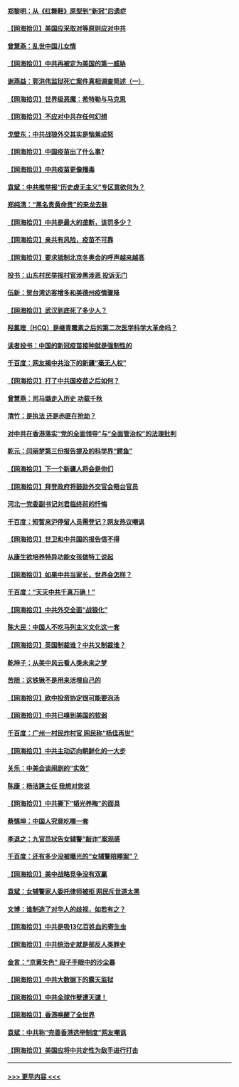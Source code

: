 #### [郑黎明：从《红舞鞋》原型到“新冠”后遗症](../pages/nsc993/n12890469.md?t=04201451) 
#### [【网海拾贝】美国应采取对等原则应对中共](../pages/nsc993/n12889176.md?t=04201451) 
#### [曾慧燕：乱世中国儿女情](../pages/nsc993/n12887931.md?t=04201451) 
#### [【网海拾贝】中共再被定为美国的第一威胁](../pages/nsc993/n12887580.md?t=04201451) 
#### [谢燕益：郭洪伟监狱死亡案件真相调查简述（一）](../pages/nsc993/n12885648.md?t=04201451) 
#### [【网海拾贝】世界级恶魔：希特勒与马克思](../pages/nsc993/n12884062.md?t=04201451) 
#### [【网海拾贝】不应对中共存任何幻想](../pages/nsc993/n12881460.md?t=04201451) 
#### [戈壁东：中共战狼外交其实是恼羞成怒](../pages/nsc993/n12880392.md?t=04201451) 
#### [【网海拾贝】中国疫苗出了什么事?](../pages/nsc993/n12879124.md?t=04201451) 
#### [【网海拾贝】中共疫苗更像播毒](../pages/nsc993/n12876631.md?t=04201451) 
#### [袁斌：中共推举报“历史虚无主义”专区意欲何为？](../pages/nsc993/n12876530.md?t=04201451) 
#### [郑纯清：“黑名贵黄命贵”的来龙去脉](../pages/nsc993/n12875589.md?t=04201451) 
#### [【网海拾贝】中共是最大的垄断，该罚多少？](../pages/nsc993/n12874006.md?t=04201451) 
#### [【网海拾贝】亲共有风险，疫苗不可靠](../pages/nsc993/n12872224.md?t=04201451) 
#### [【网海拾贝】要求抵制北京冬奥会的呼声越来越高](../pages/nsc993/n12868962.md?t=04201451) 
#### [投书：山东村民举报村官涉黑涉恶 投诉无门](../pages/nsc993/n12869726.md?t=04201451) 
#### [伍新：贺台湾访客增多和美德州疫情骤降](../pages/nsc993/n12865651.md?t=04201451) 
#### [【网海拾贝】武汉到底死了多少人？](../pages/nsc993/n12863707.md?t=04201451) 
#### [羟氯喹（HCQ）是继青霉素之后的第二次医学科学大革命吗？](../pages/nsc993/n12638564.md?t=04201451) 
#### [读者投书：中国的新冠疫苗接种就是强制性的](../pages/nsc993/n12859932.md?t=04201451) 
#### [千百度：网友揭中共治下的新疆“毫无人权”](../pages/nsc993/n12858385.md?t=04201451) 
#### [【网海拾贝】打了中共国疫苗之后如何？](../pages/nsc993/n12857866.md?t=04201451) 
#### [曾慧燕：司马璐走入历史 功载千秋](../pages/nsc993/n12856996.md?t=04201451) 
#### [清竹：是执法 还是赤匪在抢劫？](../pages/nsc993/n12856952.md?t=04201451) 
#### [对中共在香港落实“党的全面领导”与“全面管治权”的法理批判](../pages/nsc993/n12856929.md?t=04201451) 
#### [乾元：闫丽梦第三份报告提及的科学界“鳄鱼”](../pages/nsc993/n12855985.md?t=04201451) 
#### [【网海拾贝】下一个新疆人将会是你们](../pages/nsc993/n12855864.md?t=04201451) 
#### [【网海拾贝】拜登政府将鼓励外交官会晤台官员](../pages/nsc993/n12853615.md?t=04201451) 
#### [河北一党委副书记刘君临终前的忏悔](../pages/nsc993/n12849420.md?t=04201451) 
#### [千百度：短暂来沪停留人员需登记？网友热议嘲讽](../pages/nsc993/n12853497.md?t=04201451) 
#### [【网海拾贝】世卫和中共国的报告信不得](../pages/nsc993/n12850902.md?t=04201451) 
#### [从康生欲培养特异功能女孩做特工说起](../pages/nsc993/n12849289.md?t=04201451) 
#### [【网海拾贝】如果中共当家长，世界会怎样？](../pages/nsc993/n12848436.md?t=04201451) 
#### [千百度：“天灭中共千真万确！”](../pages/nsc993/n12845659.md?t=04201451) 
#### [【网海拾贝】中共外交全面“战狼化”](../pages/nsc993/n12845607.md?t=04201451) 
#### [陈大民：中国人不吃马列主义文化这一套](../pages/nsc993/n12842496.md?t=04201451) 
#### [【网海拾贝】英国制裁谁？中共又制裁谁？](../pages/nsc993/n12840909.md?t=04201451) 
#### [乾坤子：从美中风云看人类未来之梦](../pages/nsc993/n12840590.md?t=04201451) 
#### [苦胆：这铁锹不是用来活埋自己的](../pages/nsc993/n12839512.md?t=04201451) 
#### [【网海拾贝】欧中投资协定很可能要泡汤](../pages/nsc993/n12835122.md?t=04201451) 
#### [【网海拾贝】中共已嗅到美国的软弱](../pages/nsc993/n12832411.md?t=04201451) 
#### [千百度：广州一村民炸村官 网民称“杨佳再世”](../pages/nsc993/n12832380.md?t=04201451) 
#### [【网海拾贝】中共主动迈向朝鲜化的一大步](../pages/nsc993/n12829887.md?t=04201451) 
#### [关乐：中美会谈闹剧的“实效”](../pages/nsc993/n12826698.md?t=04201451) 
#### [陈康：杨洁篪主任  我想对您说](../pages/nsc993/n12826609.md?t=04201451) 
#### [【网海拾贝】中共撕下“韬光养晦”的面具](../pages/nsc993/n12826459.md?t=04201451) 
#### [蔡慎坤：中国人究竟吃哪一套](../pages/nsc993/n12826010.md?t=04201451) 
#### [李退之：九官员状告女辅警“敲诈”案观感](../pages/nsc993/n12823984.md?t=04201451) 
#### [千百度：还有多少没被曝光的“女辅警陪睡案”？](../pages/nsc993/n12822136.md?t=04201451) 
#### [【网海拾贝】美中战略竞争没有双赢](../pages/nsc993/n12822105.md?t=04201451) 
#### [袁斌：女辅警家人委托律师被拒 网民斥世道太黑](../pages/nsc993/n12822004.md?t=04201451) 
#### [文博：谁制造了对华人的歧视，如若有之？](../pages/nsc993/n12821635.md?t=04201451) 
#### [【网海拾贝】中共是吸13亿百姓血的寄生虫](../pages/nsc993/n12819191.md?t=04201451) 
#### [【网海拾贝】中共统治史就是部反人类罪史](../pages/nsc993/n12816738.md?t=04201451) 
#### [金言：“京黄失色” 段子手眼中的沙尘暴](../pages/nsc993/n12815700.md?t=04201451) 
#### [【网海拾贝】中共大数据下的露天监狱](../pages/nsc993/n12811075.md?t=04201451) 
#### [【网海拾贝】中共全球作孽遭天谴！](../pages/nsc993/n12810258.md?t=04201451) 
#### [【网海拾贝】香港唤醒了全世界](../pages/nsc993/n12809100.md?t=04201451) 
#### [袁斌：中共称“完善香港选举制度”网友嘲讽](../pages/nsc993/n12808994.md?t=04201451) 
#### [【网海拾贝】美国应将中共定性为敌手进行打击](../pages/nsc993/n12806870.md?t=04201451) 

----
#### [ >>> 更早内容 <<< ](../indexes/nsc993-earlier.md)
